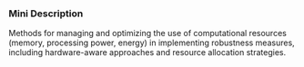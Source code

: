 ### Mini Description

Methods for managing and optimizing the use of computational resources (memory, processing power, energy) in implementing robustness measures, including hardware-aware approaches and resource allocation strategies.

